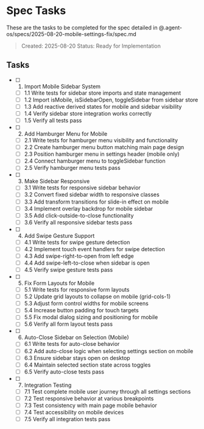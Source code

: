 # Spec Tasks

These are the tasks to be completed for the spec detailed in @.agent-os/specs/2025-08-20-mobile-settings-fix/spec.md

> Created: 2025-08-20
> Status: Ready for Implementation

## Tasks

- [ ] 1. Import Mobile Sidebar System
  - [ ] 1.1 Write tests for sidebar store imports and state management
  - [ ] 1.2 Import isMobile, isSidebarOpen, toggleSidebar from sidebar store
  - [ ] 1.3 Add reactive derived states for mobile and sidebar visibility
  - [ ] 1.4 Verify sidebar store integration works correctly
  - [ ] 1.5 Verify all tests pass

- [ ] 2. Add Hamburger Menu for Mobile
  - [ ] 2.1 Write tests for hamburger menu visibility and functionality
  - [ ] 2.2 Create hamburger menu button matching main page design
  - [ ] 2.3 Position hamburger menu in settings header (mobile only)
  - [ ] 2.4 Connect hamburger menu to toggleSidebar function
  - [ ] 2.5 Verify hamburger menu tests pass

- [ ] 3. Make Sidebar Responsive
  - [ ] 3.1 Write tests for responsive sidebar behavior
  - [ ] 3.2 Convert fixed sidebar width to responsive classes
  - [ ] 3.3 Add transform transitions for slide-in effect on mobile
  - [ ] 3.4 Implement overlay backdrop for mobile sidebar
  - [ ] 3.5 Add click-outside-to-close functionality
  - [ ] 3.6 Verify all responsive sidebar tests pass

- [ ] 4. Add Swipe Gesture Support
  - [ ] 4.1 Write tests for swipe gesture detection
  - [ ] 4.2 Implement touch event handlers for swipe detection
  - [ ] 4.3 Add swipe-right-to-open from left edge
  - [ ] 4.4 Add swipe-left-to-close when sidebar is open
  - [ ] 4.5 Verify swipe gesture tests pass

- [ ] 5. Fix Form Layouts for Mobile
  - [ ] 5.1 Write tests for responsive form layouts
  - [ ] 5.2 Update grid layouts to collapse on mobile (grid-cols-1)
  - [ ] 5.3 Adjust form control widths for mobile screens
  - [ ] 5.4 Increase button padding for touch targets
  - [ ] 5.5 Fix modal dialog sizing and positioning for mobile
  - [ ] 5.6 Verify all form layout tests pass

- [ ] 6. Auto-Close Sidebar on Selection (Mobile)
  - [ ] 6.1 Write tests for auto-close behavior
  - [ ] 6.2 Add auto-close logic when selecting settings section on mobile
  - [ ] 6.3 Ensure sidebar stays open on desktop
  - [ ] 6.4 Maintain selected section state across toggles
  - [ ] 6.5 Verify auto-close tests pass

- [ ] 7. Integration Testing
  - [ ] 7.1 Test complete mobile user journey through all settings sections
  - [ ] 7.2 Test responsive behavior at various breakpoints
  - [ ] 7.3 Test consistency with main page mobile behavior
  - [ ] 7.4 Test accessibility on mobile devices
  - [ ] 7.5 Verify all integration tests pass